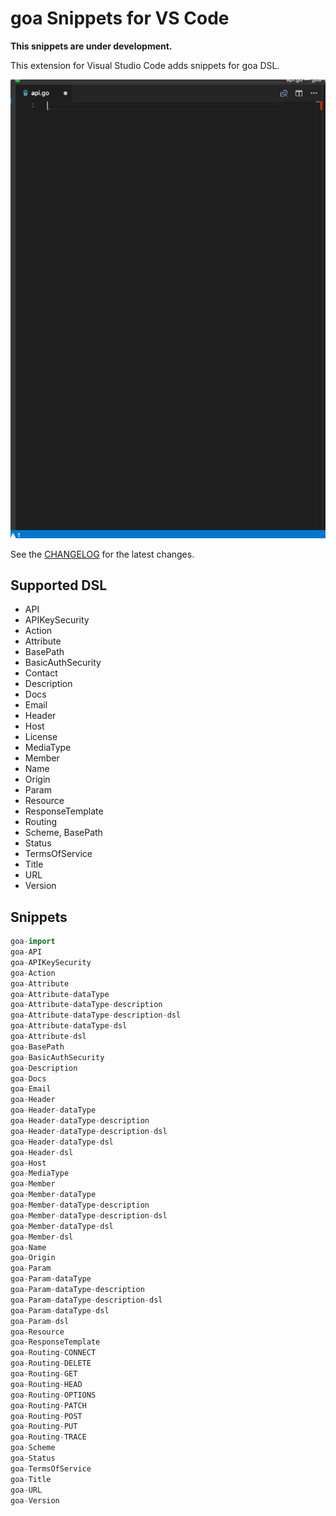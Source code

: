 # goa Snippets for VS Code

**This snippets are under development.**

This extension for Visual Studio Code adds snippets for goa DSL.

![preview](images/goa-snippets.gif)

See the [CHANGELOG](CHANGELOG.md) for the latest changes.

## Supported DSL

* API
* APIKeySecurity
* Action
* Attribute
* BasePath
* BasicAuthSecurity
* Contact
* Description
* Docs
* Email
* Header
* Host
* License
* MediaType
* Member
* Name
* Origin
* Param
* Resource
* ResponseTemplate
* Routing
* Scheme, BasePath
* Status
* TermsOfService
* Title
* URL
* Version

## Snippets

```go
goa-import
goa-API
goa-APIKeySecurity
goa-Action
goa-Attribute
goa-Attribute-dataType
goa-Attribute-dataType-description
goa-Attribute-dataType-description-dsl
goa-Attribute-dataType-dsl
goa-Attribute-dsl
goa-BasePath
goa-BasicAuthSecurity
goa-Description
goa-Docs
goa-Email
goa-Header
goa-Header-dataType
goa-Header-dataType-description
goa-Header-dataType-description-dsl
goa-Header-dataType-dsl
goa-Header-dsl
goa-Host
goa-MediaType
goa-Member
goa-Member-dataType
goa-Member-dataType-description
goa-Member-dataType-description-dsl
goa-Member-dataType-dsl
goa-Member-dsl
goa-Name
goa-Origin
goa-Param
goa-Param-dataType
goa-Param-dataType-description
goa-Param-dataType-description-dsl
goa-Param-dataType-dsl
goa-Param-dsl
goa-Resource
goa-ResponseTemplate
goa-Routing-CONNECT
goa-Routing-DELETE
goa-Routing-GET
goa-Routing-HEAD
goa-Routing-OPTIONS
goa-Routing-PATCH
goa-Routing-POST
goa-Routing-PUT
goa-Routing-TRACE
goa-Scheme
goa-Status
goa-TermsOfService
goa-Title
goa-URL
goa-Version
```
